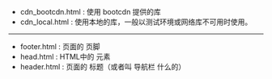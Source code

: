 * cdn_bootcdn.html : 使用 bootcdn 提供的库
* cdn_local.html : 使用本地的库，一般以测试环境或网络库不可用时使用。

---

* footer.html : 页面的 页脚
* head.html : HTML中的 <head> 元素
* header.html : 页面的 标题（或者叫 导航栏 什么的）
